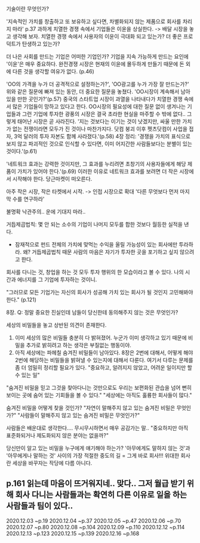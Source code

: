 기술이란 무엇인가?


'지속적인 가치를 창출하고 또 보유하고 싶다면, 차별화되지 않는 제품으로 회사를 차리지 마라' p.37
과하게 치열한 경쟁 속에서 기업들은 이윤을 상실한다. -> 배달 시장을 놓고 생각해 보자. 치열한 경쟁 속에서 사용자의 이윤이 극대화 되고 있는가? 더 좋은 프로덕트가 탄생하고 있는가? 


더 나은 사회를 만드는 기업은 어떠한 기업인가? 
기업을 지속 가능하게 만드는 요인에 '이윤'은 매우 중요하다. 
완전경쟁 시장은 현재의 이윤에 몰두하게 만들기 때문에 돈 외에 다른 것을 생각할 여유가 없다. (p.46)

'OO의 가격을 누가 더 공격적으로 설정하는가?', 'OO광고를 누가 가장 잘 만드는가?' 
위와 같은 질문에 빠져 있는 동안, 더 중요한 질문을 놓쳤다.
'OO시장이 계속해서 남아 있을 만한 곳인가?'(p.57)
중국의 스타트업 시장이 과열을 나타내다가 치열한 경쟁 속에서 많은 기업들이 망하고 있다고 한다. OO시장의 필요성에 대한 질문 없이 생겨나는 기업들과 그런 기업에 투자한 광풍의 시장은 결국 초라한 현실을 마주할 수 밖에 없다.. 
그렇게 태어난 시장은 곧 사라진다. 
'지는 것보다는 이기는 것이 낫겠지만, 싸울 만한 가치가 없는 전쟁이라면 모두가 진 것이나 마찬가지다. 닷컴 붕괴 이후 펫츠닷컴이 사업을 접자, 3억 달러의 투자 자본도 함께 사라졌다.'(p.58)
4장 정리: '경쟁을 가치의 표식으로 보지 않고 파괴적인 것으로 인식할 수 있다면, 이미 어지간한 사람들보다는 분별이 있는 것이다.'(p.61)

'네트워크 효과는 강력한 것이지만, 그 효과를 누리려면 초창기의 사용자들에게 해당 제품이 가치가 있어야 한다.'(p.69)
이러한 이유로 네트워크 효과를 보려면 더 작은 시장에서 시작해야 한다. 
당근마켓이 떠오른다. 

아주 작은 시장, 작은 타켓에서 시작. -> 인접 시장으로 확대 
'다른 무엇보다 먼저 마지막 수를 연구하라'

불명확 낙관주의..
운에 기대지 마라.. 


거듭제곱법칙: 몇 안 되는 소수의 기업이 나머지 모두를 합한 것보다 월등한 실적을 낸다. 
* 잠재적으로 펀드 전체의 가치에 맞먹는 수익을 올릴 가능성이 있는 회사에만 투라하라. 왜? 거듭제곱법칙 때문
사람의 마음은 자기가 투자한 곳을 포기하고 싶지 않으려고 한다. 

회사를 다니는 것, 창업을 하는 것 모두 투자 행위의 한 모습이라고 볼 수 있다. 나의 시간과 에너지를 그 기업에 투자하는 것이니.

"그러므로 모든 기업가는 자신의 회사가 성공해 가치 있는 회사가 될 것인지 고민해봐야 한다." (p.121)

8장.
Q: 정말 중요한 진실인데 남들이 당신한테 동의해주지 않는 것은 무엇인가? 

세상의 비밀들을 놓고 상반된 의견이 존재한다. 
1. 이미 세상의 많은 비밀들 충분히 다 밝혀졌어. 누군가 이미 생각하고 있기 때문에 비밀을 추가로 밝히려고 하는 생각은 부질없는 행동이야.
2. 아직 세상에는 파헤칠 숨겨진 비밀들이 남아있다. 
8장은 2번에 대해서, 어떻게 해야 2번에 해당하는 비밀들을 밝혀낼 수 있는지에 대해서 다룬다. 
여기서 다루는 문제를 좀 더 엄밀히 정리할 필요가 있다. 
"중요하고, 알려지지 않았고, 어려운 일이지만 할 수 있는 일"

"숨겨진 비밀을 믿고 그것을 찾아다니는 것만으로도 우리는 보편화된 관습을 넘어 뻔히 보이는 곳에 숨어 있는 기회들을 볼 수 있다." 
"세상에는 아직도 훌륭한 회사들이 많다." 


숨겨진 비밀을 어떻게 찾을 것인가?
"자연이 말해주지 않고 있는 숨겨진 비밀은 무엇인가?"
"사람들이 말해주지 않고 있는 숨겨진 비밀은 무엇인가?" 

사람들은 배운대로 생각한다.... 무시무시하면서 매우 공감가는 말.. 
"중요하지만 아직 표준화되거나 제도화되지 않은 분야는 없을까?" 

당신만이 알고 있는 비밀을 누구에게 얘기해야 하는가?
'아무에게도 말하지 않는 것'과 '아무에게나 말하는 것' 사이의 가장 적절한 중도의 길 = 그게 바로 회사!!! 
위대한 회사란 세상을 바꾸자는 작당에 다름 아니다. 

p.161 읽는데 마음이 뜨거워지네.. 
맞다.. 그저 월급 받기 위해 회사 다니는 사람들과는 확연히 다른 이유로 일을 하는 사람들과 팀이 있다.. 
---
2020.12.03 ~p.19
2020.12.04 ~p.37
2020.12.05 ~p.47
2020.12.06 ~p.70
2020.12.07 ~p.80
2020.12.08 ~p.104
2020.12.09 ~p.110
2020.12.12 ~p.114
2020.12.13 ~p.123
2020.12.15 ~p.139
2020.12.16 ~p.168